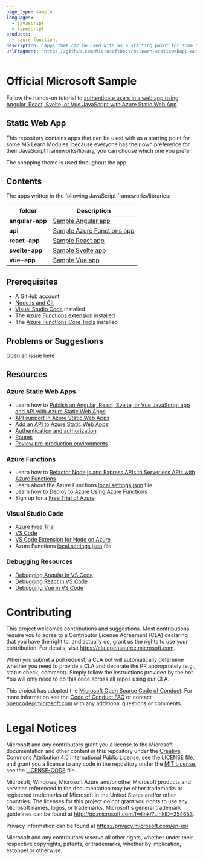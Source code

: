```yaml
---
page_type: sample
languages:
  - javascript
  - typescript
products:
  - azure functions
description: 'Apps that can be used with as a starting point for some MS Learn Modules.'
urlFragment: 'https://github.com/MicrosoftDocs/mslearn-staticwebapp-authentication'
---
```


# Official Microsoft Sample

Follow the hands-on tutorial to [authenticate users in a web app using Angular, React, Svelte, or Vue JavaScript with Azure Static Web App](https://docs.microsoft.com/learn/modules/publish-static-web-app-authentication/?WT.mc_id=javascript-12560-yolasors).

## Static Web App

This repository contains apps that can be used with as a starting point for some MS Learn Modules. because everyone has their own preference for their JavaScript frameworks/library, you can choose which one you prefer.

The shopping theme is used throughout the app.

## Contents

The apps written in the following JavaScript frameworks/libraries:

| folder          | Description                                                                                                   |
| --------------- | ------------------------------------------------------------------------------------------------------------- |
| **angular-app** | [Sample Angular app](https://github.com/MicrosoftDocs/mslearn-staticwebapp-authentication/blob/main/angular-app)         |
| **api** | [Sample Azure Functions app](https://github.com/MicrosoftDocs/mslearn-staticwebapp-authentication/blob/main/api) |
| **react-app**   | [Sample React app](https://github.com/MicrosoftDocs/mslearn-staticwebapp-authentication/blob/main/react-app)             |
| **svelte-app**  | [Sample Svelte app](https://github.com/MicrosoftDocs/mslearn-staticwebapp-authentication/blob/main/svelte-app)           |
| **vue-app**     | [Sample Vue app](https://github.com/MicrosoftDocs/mslearn-staticwebapp-authentication/blob/main/vue-app)                 |

## Prerequisites

- A GitHub account
- [Node.js and Git](https://nodejs.org/)
- [Visual Studio Code](https://code.visualstudio.com/?WT.mc_id=javascript-12560-yolasors) installed
- The [Azure Functions extension](https://marketplace.visualstudio.com/items?itemName=ms-azuretools.vscode-azurefunctions?WT.mc_id=javascript-12560-yolasors) installed
- The [Azure Functions Core Tools](https://docs.microsoft.com/azure/azure-functions/functions-run-local?WT.mc_id=javascript-12560-yolasors) installed

## Problems or Suggestions

[Open an issue here](https://github.com/MicrosoftDocs/mslearn-staticwebapp-api/issues)

## Resources

### Azure Static Web Apps

- Learn how to [Publish an Angular, React, Svelte, or Vue JavaScript app and API with Azure Static Web Apps](https://docs.microsoft.com/learn/modules/publish-app-service-static-web-app-api?wt.mc_id=javascript-12560-yolasors)
- [API support in Azure Static Web Apps](https://docs.microsoft.com/azure/static-web-apps/apis?wt.mc_id=javascript-12560-yolasors)
- [Add an API to Azure Static Web Apps](https://docs.microsoft.com/azure/static-web-apps/add-api?wt.mc_id=javascript-12560-yolasors)
- [Authentication and authorization](https://docs.microsoft.com/azure/static-web-apps/authentication-authorization?wt.mc_id=javascript-12560-yolasors)
- [Routes](https://docs.microsoft.com/azure/static-web-apps/routes?wt.mc_id=javascript-12560-yolasors)
- [Review pre-production environments](https://docs.microsoft.com/azure/static-web-apps/review-publish-pull-requests?wt.mc_id=javascript-12560-yolasors)

### Azure Functions

- Learn how to [Refactor Node.js and Express APIs to Serverless APIs with Azure Functions](https://docs.microsoft.com/learn/modules/shift-nodejs-express-apis-serverless/?wt.mc_id=javascript-12560-yolasors)
- Learn about the Azure Functions [local.settings.json](https://docs.microsoft.com/azure/azure-functions/functions-run-local#local-settings-file?wt.mc_id=javascript-12560-yolasors) file
- Learn how to [Deploy to Azure Using Azure Functions](https://code.visualstudio.com/tutorials/functions-extension/getting-started?wt.mc_id=javascript-12560-yolasors)
- Sign up for a [Free Trial of Azure](https://azure.microsoft.com/free/?wt.mc_id=javascript-12560-yolasors)

### Visual Studio Code

- [Azure Free Trial](https://azure.microsoft.com/free/?wt.mc_id=javascript-12560-yolasors)
- [VS Code](https://code.visualstudio.com?wt.mc_id=javascript-12560-yolasors)
- [VS Code Extension for Node on Azure](https://marketplace.visualstudio.com/items?itemName=ms-vscode.vscode-node-azure-pack&WT.mc_id=javascript-12560-yolasors)
- Azure Functions [local.settings.json](https://docs.microsoft.com/azure/azure-functions/functions-run-local#local-settings-file?WT.mc_id=javascript-12560-yolasors) file

### Debugging Resources

- [Debugging Angular in VS Code](https://code.visualstudio.com/docs/nodejs/angular-tutorial?wt.mc_id=javascript-12560-yolasors)
- [Debugging React in VS Code](https://code.visualstudio.com/docs/nodejs/reactjs-tutorial?wt.mc_id=javascript-12560-yolasors)
- [Debugging Vue in VS Code](https://code.visualstudio.com/docs/nodejs/vuejs-tutorial?wt.mc_id=javascript-12560-yolasors)

# Contributing

This project welcomes contributions and suggestions.  Most contributions require you to agree to a
Contributor License Agreement (CLA) declaring that you have the right to, and actually do, grant us
the rights to use your contribution. For details, visit https://cla.opensource.microsoft.com.

When you submit a pull request, a CLA bot will automatically determine whether you need to provide
a CLA and decorate the PR appropriately (e.g., status check, comment). Simply follow the instructions
provided by the bot. You will only need to do this once across all repos using our CLA.

This project has adopted the [Microsoft Open Source Code of Conduct](https://opensource.microsoft.com/codeofconduct/).
For more information see the [Code of Conduct FAQ](https://opensource.microsoft.com/codeofconduct/faq/) or
contact [opencode@microsoft.com](mailto:opencode@microsoft.com) with any additional questions or comments.

# Legal Notices

Microsoft and any contributors grant you a license to the Microsoft documentation and other content
in this repository under the [Creative Commons Attribution 4.0 International Public License](https://creativecommons.org/licenses/by/4.0/legalcode),
see the [LICENSE](LICENSE) file, and grant you a license to any code in the repository under the [MIT License](https://opensource.org/licenses/MIT), see the
[LICENSE-CODE](LICENSE-CODE) file.

Microsoft, Windows, Microsoft Azure and/or other Microsoft products and services referenced in the documentation
may be either trademarks or registered trademarks of Microsoft in the United States and/or other countries.
The licenses for this project do not grant you rights to use any Microsoft names, logos, or trademarks.
Microsoft's general trademark guidelines can be found at http://go.microsoft.com/fwlink/?LinkID=254653.

Privacy information can be found at https://privacy.microsoft.com/en-us/

Microsoft and any contributors reserve all other rights, whether under their respective copyrights, patents,
or trademarks, whether by implication, estoppel or otherwise.
